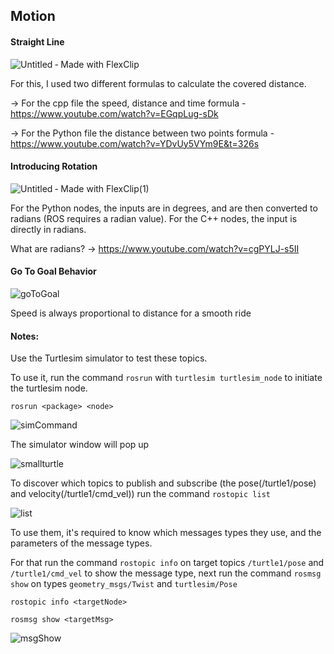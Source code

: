 ## Motion

#### Straight Line

![Untitled ‑ Made with FlexClip](https://user-images.githubusercontent.com/74921179/193734150-06739b59-1ad3-4a9c-b95f-83d97db7d5ea.gif)

For this, I used two different formulas to calculate the covered distance.
 
 -> For the cpp file the speed, distance and time formula - https://www.youtube.com/watch?v=EGqpLug-sDk
 
  -> For the Python file the distance between two points formula - https://www.youtube.com/watch?v=YDvUy5VYm9E&t=326s

#### Introducing Rotation

![Untitled ‑ Made with FlexClip(1)](https://user-images.githubusercontent.com/74921179/195650985-fdfd7237-bc41-4d4c-a59d-debb85829e14.gif)

For the Python nodes, the inputs are in degrees, and are then converted to radians (ROS requires a radian value). For the C++ nodes, the input is directly in radians.

What are radians? -> https://www.youtube.com/watch?v=cgPYLJ-s5II

#### Go To Goal Behavior

![goToGoal](https://user-images.githubusercontent.com/74921179/196169767-b197ab76-20f7-46d5-b9ca-df14601ccd75.gif)

Speed is always proportional to distance for a smooth ride

#### Notes:

Use the Turtlesim simulator to test these topics.

To use it, run the command ```rosrun``` with ```turtlesim turtlesim_node``` to initiate the turtlesim node.

```rosrun <package> <node>```

![simCommand](https://user-images.githubusercontent.com/74921179/193732692-68fc9c3a-95aa-4cb0-a02e-215d32bc1deb.png)

The simulator window will pop up

![smallturtle](https://user-images.githubusercontent.com/74921179/193732750-7ffc2875-0f10-4202-a8e0-4dfca79eba8e.png)

To discover which topics to publish and subscribe (the pose(/turtle1/pose) and velocity(/turtle1/cmd_vel)) run the command ```rostopic list```

![list](https://user-images.githubusercontent.com/74921179/193733074-d612ed2e-51c7-4014-bbf7-c549443e5358.png)

To use them, it's required to know which messages types they use, and the parameters of the message types.

For that run the command ```rostopic info``` on target topics ```/turtle1/pose``` and  ```/turtle1/cmd_vel``` to show the message type, next run the command ```rosmsg show``` on types ```geometry_msgs/Twist``` and ```turtlesim/Pose```

```rostopic info <targetNode>```

```rosmsg show <targetMsg>```

![msgShow](https://user-images.githubusercontent.com/74921179/193733598-71123663-252e-40a4-844f-3bca9d6416e9.png)
